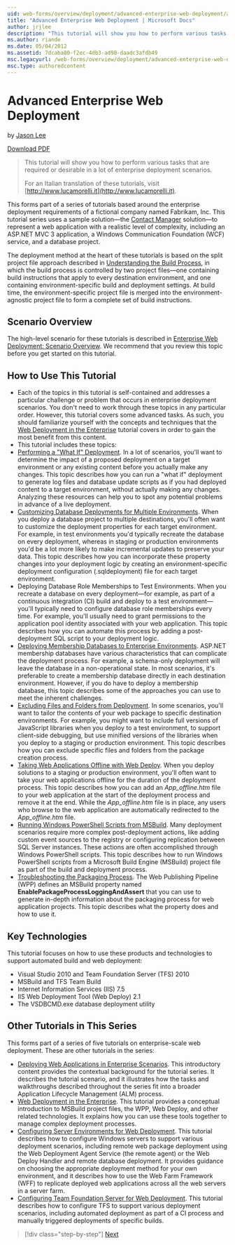 ```yaml
---
uid: web-forms/overview/deployment/advanced-enterprise-web-deployment/advanced-enterprise-web-deployment
title: "Advanced Enterprise Web Deployment | Microsoft Docs"
author: jrjlee
description: "This tutorial will show you how to perform various tasks that are required or desirable in a lot of enterprise deployment scenarios. For an Italian translati..."
ms.author: riande
ms.date: 05/04/2012
ms.assetid: 7dcaba80-f2ec-4db3-ad98-daadc3afdb49
msc.legacyurl: /web-forms/overview/deployment/advanced-enterprise-web-deployment/advanced-enterprise-web-deployment
msc.type: authoredcontent
---
```

# Advanced Enterprise Web Deployment

by [Jason Lee](https://github.com/jrjlee)

[Download PDF](https://msdnshared.blob.core.windows.net/media/MSDNBlogsFS/prod.evol.blogs.msdn.com/CommunityServer.Blogs.Components.WeblogFiles/00/00/00/63/56/8130.DeployingWebAppsInEnterpriseScenarios.pdf)

> This tutorial will show you how to perform various tasks that are required or desirable in a lot of enterprise deployment scenarios.
> 
> For an Italian translation of these tutorials, visit [http://www.lucamorelli.it](http://www.lucamorelli.it).

This forms part of a series of tutorials based around the enterprise deployment requirements of a fictional company named Fabrikam, Inc. This tutorial series uses a sample solution&#x2014;the [Contact Manager](../web-deployment-in-the-enterprise/the-contact-manager-solution.md) solution&#x2014;to represent a web application with a realistic level of complexity, including an ASP.NET MVC 3 application, a Windows Communication Foundation (WCF) service, and a database project.

The deployment method at the heart of these tutorials is based on the split project file approach described in [Understanding the Build Process](../web-deployment-in-the-enterprise/understanding-the-build-process.md), in which the build process is controlled by two project files&#x2014;one containing build instructions that apply to every destination environment, and one containing environment-specific build and deployment settings. At build time, the environment-specific project file is merged into the environment-agnostic project file to form a complete set of build instructions.

## Scenario Overview

The high-level scenario for these tutorials is described in [Enterprise Web Deployment: Scenario Overview](../deploying-web-applications-in-enterprise-scenarios/enterprise-web-deployment-scenario-overview.md). We recommend that you review this topic before you get started on this tutorial.

## How to Use This Tutorial

- Each of the topics in this tutorial is self-contained and addresses a particular challenge or problem that occurs in enterprise deployment scenarios. You don't need to work through these topics in any particular order. However, this tutorial covers some advanced tasks. As such, you should familiarize yourself with the concepts and techniques that the [Web Deployment in the Enterprise](../web-deployment-in-the-enterprise/web-deployment-in-the-enterprise.md) tutorial covers in order to gain the most benefit from this content.
- This tutorial includes these topics:
- [Performing a "What If" Deployment](performing-a-what-if-deployment.md). In a lot of scenarios, you'll want to determine the impact of a proposed deployment on a target environment or any existing content before you actually make any changes. This topic describes how you can run a "what if" deployment to generate log files and database update scripts as if you had deployed content to a target environment, without actually making any changes. Analyzing these resources can help you to spot any potential problems in advance of a live deployment.
- [Customizing Database Deployments for Multiple Environments](customizing-database-deployments-for-multiple-environments.md). When you deploy a database project to multiple destinations, you'll often want to customize the deployment properties for each target environment. For example, in test environments you'd typically recreate the database on every deployment, whereas in staging or production environments you'd be a lot more likely to make incremental updates to preserve your data. This topic describes how you can incorporate these property changes into your deployment logic by creating an environment-specific deployment configuration (.sqldeployment) file for each target environment.
- Deploying Database Role Memberships to Test Environments. When you recreate a database on every deployment&#x2014;for example, as part of a continuous integration (CI) build and deploy to a test environment&#x2014;you'll typically need to configure database role memberships every time. For example, you'll usually need to grant permissions to the application pool identity associated with your web application. This topic describes how you can automate this process by adding a post-deployment SQL script to your deployment logic.
- [Deploying Membership Databases to Enterprise Environments](deploying-membership-databases-to-enterprise-environments.md). ASP.NET membership databases have various characteristics that can complicate the deployment process. For example, a schema-only deployment will leave the database in a non-operational state. In most scenarios, it's preferable to create a membership database directly in each destination environment. However, if you do have to deploy a membership database, this topic describes some of the approaches you can use to meet the inherent challenges.
- [Excluding Files and Folders from Deployment](excluding-files-and-folders-from-deployment.md). In some scenarios, you'll want to tailor the contents of your web package to specific destination environments. For example, you might want to include full versions of JavaScript libraries when you deploy to a test environment, to support client-side debugging, but use minified versions of the libraries when you deploy to a staging or production environment. This topic describes how you can exclude specific files and folders from the package creation process.
- [Taking Web Applications Offline with Web Deploy](taking-web-applications-offline-with-web-deploy.md). When you deploy solutions to a staging or production environment, you'll often want to take your web applications offline for the duration of the deployment process. This topic describes how you can add an *App\_offline.htm* file to your web application at the start of the deployment process and remove it at the end. While the *App\_offline.htm* file is in place, any users who browse to the web application are automatically redirected to the *App\_offline.htm* file.
- [Running Windows PowerShell Scripts from MSBuild](running-windows-powershell-scripts-from-msbuild-project-files.md). Many deployment scenarios require more complex post-deployment actions, like adding custom event sources to the registry or configuring replication between SQL Server instances. These actions are often accomplished through Windows PowerShell scripts. This topic describes how to run Windows PowerShell scripts from a Microsoft Build Engine (MSBuild) project file as part of the build and deployment process.
- [Troubleshooting the Packaging Process](troubleshooting-the-packaging-process.md). The Web Publishing Pipeline (WPP) defines an MSBuild property named **EnablePackageProcessLoggingAndAssert** that you can use to generate in-depth information about the packaging process for web application projects. This topic describes what the property does and how to use it.

## Key Technologies

This tutorial focuses on how to use these products and technologies to support automated build and web deployment:

- Visual Studio 2010 and Team Foundation Server (TFS) 2010
- MSBuild and TFS Team Build
- Internet Information Services (IIS) 7.5
- IIS Web Deployment Tool (Web Deploy) 2.1
- The VSDBCMD.exe database deployment utility

## Other Tutorials in This Series

This forms part of a series of five tutorials on enterprise-scale web deployment. These are other tutorials in the series:

- [Deploying Web Applications in Enterprise Scenarios](../deploying-web-applications-in-enterprise-scenarios/deploying-web-applications-in-enterprise-scenarios.md). This introductory content provides the contextual background for the tutorial series. It describes the tutorial scenario, and it illustrates how the tasks and walkthroughs described throughout the series fit into a broader Application Lifecycle Management (ALM) process.
- [Web Deployment in the Enterprise](../web-deployment-in-the-enterprise/web-deployment-in-the-enterprise.md). This tutorial provides a conceptual introduction to MSBuild project files, the WPP, Web Deploy, and other related technologies. It explains how you can use these tools together to manage complex deployment processes.
- [Configuring Server Environments for Web Deployment](../configuring-server-environments-for-web-deployment/configuring-server-environments-for-web-deployment.md). This tutorial describes how to configure Windows servers to support various deployment scenarios, including remote web package deployment using the Web Deployment Agent Service (the remote agent) or the Web Deploy Handler and remote database deployment. It provides guidance on choosing the appropriate deployment method for your own environment, and it describes how to use the Web Farm Framework (WFF) to replicate deployed web applications across all the web servers in a server farm.
- [Configuring Team Foundation Server for Web Deployment](../configuring-team-foundation-server-for-web-deployment/configuring-team-foundation-server-for-web-deployment.md). This tutorial describes how to configure TFS to support various deployment scenarios, including automated deployment as part of a CI process and manually triggered deployments of specific builds.

> [!div class="step-by-step"]
> [Next](performing-a-what-if-deployment.md)
